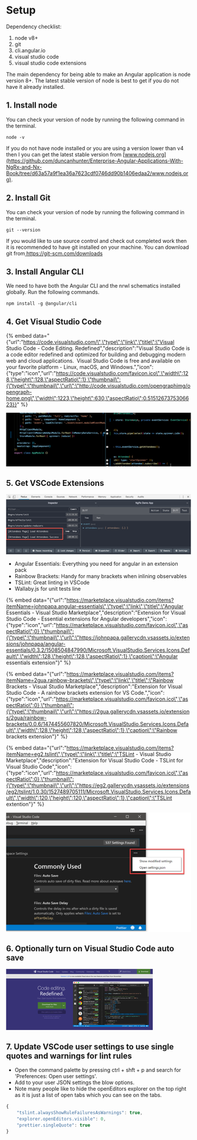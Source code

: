 # Setup

Dependency checklist:

1. node v8+
2. git
3. cli.angular.io
4. visual studio code
5. visual studio code extensions

The main dependency for being able to make an Angular application is node version 8+. The latest stable version of node is best to get if you do not have it already installed.

## 1. Install node

You can check your version of node by running the following command in the terminal.

```text
node -v
```

If you do not have node installed or you are using a version lower than v4 then I you can get the latest stable version from [www.nodejs.org](https://github.com/duncanhunter/Enterprise-Angular-Applications-With-NgRx-and-Nx-Book/tree/d63a57a9f1ea36a7623cdf0746dd90b1406edaa2/www.nodejs.org).

## 2. Install Git

You can check your version of node by running the following command in the terminal.

```text
git --version
```

If you would like to use source control and check out completed work then it is recommended to have git installed on your machine. You can download git from[ https://git-scm.com/downloads ](https://git-scm.com/downloads%20)



## 3. Install Angular CLI 

We need to have both the Angular CLI and the nrwl schematics installed globally. Run the following commands.

```text
npm install -g @angular/cli
```

## **4. Get Visual Studio Code**  

{% embed data="{\"url\":\"https://code.visualstudio.com/\",\"type\":\"link\",\"title\":\"Visual Studio Code - Code Editing. Redefined\",\"description\":\"Visual Studio Code is a code editor redefined and optimized for building and debugging modern web and cloud applications.  Visual Studio Code is free and available on your favorite platform - Linux, macOS, and Windows.\",\"icon\":{\"type\":\"icon\",\"url\":\"https://code.visualstudio.com/favicon.ico\",\"width\":128,\"height\":128,\"aspectRatio\":1},\"thumbnail\":{\"type\":\"thumbnail\",\"url\":\"http://code.visualstudio.com/opengraphimg/opengraph-home.png\",\"width\":1223,\"height\":630,\"aspectRatio\":0.5151267375306623}}" %}

![](.gitbook/assets/image%20%289%29.png)

## 5. Get **VSCode**  Extensions

![The VSCode extension button](.gitbook/assets/image%20%284%29.png)

* Angular Essentials: Everything you need for angular in an extension pack
* Rainbow Brackets: Handy for many brackets when inlining observables
* TSLint: Great linting in VSCode
* Wallaby.js for unit tests line

{% embed data="{\"url\":\"https://marketplace.visualstudio.com/items?itemName=johnpapa.angular-essentials\",\"type\":\"link\",\"title\":\"Angular Essentials - Visual Studio Marketplace\",\"description\":\"Extension for Visual Studio Code - Essential extensions for Angular developers\",\"icon\":{\"type\":\"icon\",\"url\":\"https://marketplace.visualstudio.com/favicon.ico\",\"aspectRatio\":0},\"thumbnail\":{\"type\":\"thumbnail\",\"url\":\"https://johnpapa.gallerycdn.vsassets.io/extensions/johnpapa/angular-essentials/0.3.2/1508504847990/Microsoft.VisualStudio.Services.Icons.Default\",\"width\":128,\"height\":128,\"aspectRatio\":1},\"caption\":\"Angular essentials extension\"}" %}

{% embed data="{\"url\":\"https://marketplace.visualstudio.com/items?itemName=2gua.rainbow-brackets\",\"type\":\"link\",\"title\":\"Rainbow Brackets - Visual Studio Marketplace\",\"description\":\"Extension for Visual Studio Code - A rainbow brackets extension for VS Code.\",\"icon\":{\"type\":\"icon\",\"url\":\"https://marketplace.visualstudio.com/favicon.ico\",\"aspectRatio\":0},\"thumbnail\":{\"type\":\"thumbnail\",\"url\":\"https://2gua.gallerycdn.vsassets.io/extensions/2gua/rainbow-brackets/0.0.6/1474455607820/Microsoft.VisualStudio.Services.Icons.Default\",\"width\":128,\"height\":128,\"aspectRatio\":1},\"caption\":\"Rainbow brackets extension\"}" %}

{% embed data="{\"url\":\"https://marketplace.visualstudio.com/items?itemName=eg2.tslint\",\"type\":\"link\",\"title\":\"TSLint - Visual Studio Marketplace\",\"description\":\"Extension for Visual Studio Code - TSLint for Visual Studio Code\",\"icon\":{\"type\":\"icon\",\"url\":\"https://marketplace.visualstudio.com/favicon.ico\",\"aspectRatio\":0},\"thumbnail\":{\"type\":\"thumbnail\",\"url\":\"https://eg2.gallerycdn.vsassets.io/extensions/eg2/tslint/1.0.30/1527489705111/Microsoft.VisualStudio.Services.Icons.Default\",\"width\":120,\"height\":120,\"aspectRatio\":1},\"caption\":\"TSLint extention\"}" %}

![WallabyJS extension](.gitbook/assets/image%20%2811%29.png)

## 6. Optionally turn on **Visual Studio Code  auto save**

![VSCode auto save feature](.gitbook/assets/image%20%2813%29.png)

## 7. Update VSCode user settings to use single quotes and warnings for lint rules

* Open the command palette by pressing ctrl + shft + p and search for 'Preferences: Open user settings'.
* Add to your user JSON settings the blow options.
* Note many people like to hide the openEditors explorer on the top right as it is just a list of open tabs which you can see on the tabs.

```javascript
{
    "tslint.alwaysShowRuleFailuresAsWarnings": true,
    "explorer.openEditors.visible": 0,
    "prettier.singleQuote": true
}
```

